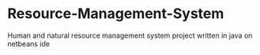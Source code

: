 # Resource-Management-System
Human and natural resource management system project written in java on netbeans ide
